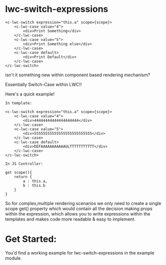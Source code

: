 # lwc-switch-expressions

```
<c-lwc-switch expression="this.a" scope={scope}>
    <c-lwc-case value="4">
        <div>Print Something</div>
    </c-lwc-case>
    <c-lwc-case value="5">
        <div>Print Something else</div>
    </c-lwc-case>
    <c-lwc-case default>
        <div>Print Default</div>
    </c-lwc-case>
</c-lwc-switch>
```
isn't it something new within component based rendering mechanism?

Essentially Switch-Case within LWC!!

Here's a quick example! 

`In template:`
```
<c-lwc-switch expression="this.a" scope={scope}>
    <c-lwc-case value="4">
        <div>44444444444444444444</div>
    </c-lwc-case>
    <c-lwc-case value="5">
        <div>55555555555555555555555555</div>
    </c-lwc-case>
    <c-lwc-case default>
        <div>DEFAAAAAAAAAAAULTTTTTTTTTTT</div>
    </c-lwc-case>
</c-lwc-switch>
```
`In JS Controller:`
```
get scope(){
    return {
        a : this.a,
        b : this.b
    }
}
```

So for complex,multiple rendering scenarios we only need to create a single scope get() property which would contain all the decision making props within the expression, which allows you to write expressions within the templates and makes code more readable & easy to implement.

# Get Started:

You'd find a working example for lwc-switch-expressions in the example module.
     
